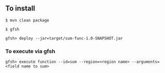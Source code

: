 ## To install

`$ mvn clean package`

`$ gfsh` 

`gfsh> deploy --jar=target/sum-func-1.0-SNAPSHOT.jar`

### To execute via gfsh

`gfsh> execute function --id=sum --region=<region name> --arguments=<field name to sum>`